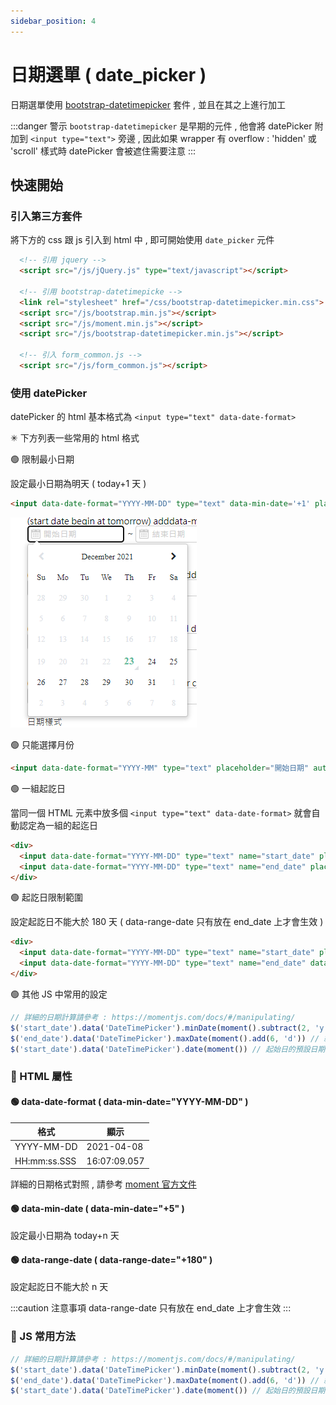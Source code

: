 ```yaml
---
sidebar_position: 4
---
```


# 日期選單 ( date_picker )

日期選單使用 [bootstrap-datetimepicker](https://getdatepicker.com/4/Options/#defaultDate) 套件 , 並且在其之上進行加工


:::danger 警示
`bootstrap-datetimepicker` 是早期的元件 , 他會將 datePicker 附加到 `<input type="text">` 旁邊 ,
因此如果 wrapper 有 overflow : 'hidden' 或 'scroll' 樣式時 datePicker 會被遮住需要注意
:::

## 快速開始

### 引入第三方套件

將下方的 css 跟 js 引入到 html 中 , 即可開始使用 `date_picker` 元件

```html
  <!-- 引用 jquery -->
  <script src="/js/jQuery.js" type="text/javascript"></script>

  <!-- 引用 bootstrap-datetimepicke -->
  <link rel="stylesheet" href="/css/bootstrap-datetimepicker.min.css">
  <script src="/js/bootstrap.min.js"></script>
  <script src="/js/moment.min.js"></script>
  <script src="/js/bootstrap-datetimepicker.min.js"></script>

  <!-- 引入 form_common.js -->
  <script src="/js/form_common.js"></script>
```

### 使用 datePicker

datePicker 的 html 基本格式為 `<input type="text" data-date-format>`

✳ 下方列表一些常用的 html 格式

🟢 限制最小日期

設定最小日期為明天 ( today+1 天 )

```html
<input data-date-format="YYYY-MM-DD" type="text" data-min-date='+1' placeholder="開始日期" autocomplete="off">
```

![最小日期](date-picker/min-date.png)

🟢 只能選擇月份

```html
<input data-date-format="YYYY-MM" type="text" placeholder="開始日期" autocomplete="off">
```

🟢 一組起訖日

當同一個 HTML 元素中放多個 `<input type="text" data-date-format>` 就會自動認定為一組的起迄日

```html title="起訖日 LIMIT - 起日不能大於迄日 , 迄日不能小於起日"
<div>
  <input data-date-format="YYYY-MM-DD" type="text" name="start_date" placeholder="開始日期" autocomplete="off">
  <input data-date-format="YYYY-MM-DD" type="text" name="end_date" placeholder="開始日期" autocomplete="off">
</div>
```

🟢 起訖日限制範圍

設定起訖日不能大於 180 天 ( data-range-date 只有放在 end_date 上才會生效 )

```html
<div>
  <input data-date-format="YYYY-MM-DD" type="text" name="start_date" placeholder="開始日期" autocomplete="off">
  <input data-date-format="YYYY-MM-DD" type="text" name="end_date" data-range-date="+180" placeholder="開始日期" autocomplete="off">
</div>
```

🟢 其他 JS 中常用的設定

```javascript title="JS 中的一些設定"
// 詳細的日期計算請參考 : https://momentjs.com/docs/#/manipulating/
$('start_date').data('DateTimePicker').minDate(moment().subtract(2, 'y')) // 起始日的最小日期為 2 年前
$('end_date').data('DateTimePicker').maxDate(moment().add(6, 'd')) // 結束日的最大日期為 6 天後
$('start_date').data('DateTimePicker').date(moment()) // 起始日的預設日期為今天
```

### 🔹 HTML 屬性

#### 🟢 data-date-format ( data-min-date="YYYY-MM-DD" )

| 格式 | 顯示 |
|--|--|
| YYYY-MM-DD | 2021-04-08 |
| HH:mm:ss.SSS | 16:07:09.057 |

詳細的日期格式對照 , 請參考 [moment 官方文件](https://momentjs.com/docs/)

#### 🟢 data-min-date ( data-min-date="+5" )

設定最小日期為 today+n 天

#### 🟢 data-range-date ( data-range-date="+180" )

設定起訖日不能大於 n 天

:::caution 注意事項
data-range-date 只有放在 end_date 上才會生效
:::

### 🔹 JS 常用方法

```javascript title="JS 中的一些設定"
// 詳細的日期計算請參考 : https://momentjs.com/docs/#/manipulating/
$('start_date').data('DateTimePicker').minDate(moment().subtract(2, 'y')) // 起始日的最小日期為 2 年前
$('end_date').data('DateTimePicker').maxDate(moment().add(6, 'd')) // 結束日的最大日期為 6 天後
$('start_date').data('DateTimePicker').date(moment()) // 起始日的預設日期為今天
```
